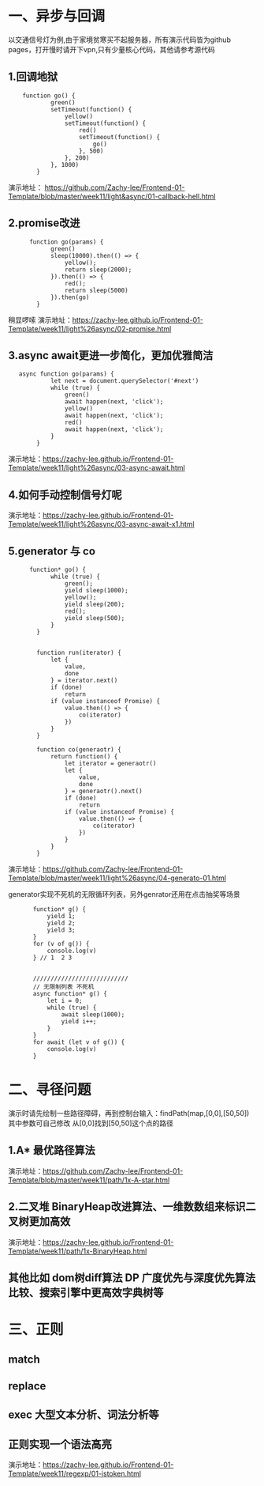 
# 一、异步与回调

以交通信号灯为例,由于家境贫寒买不起服务器，所有演示代码皆为github pages，打开慢时请开下vpn,只有少量核心代码，其他请参考源代码

## 1.回调地狱

```
    function go() {
            green()
            setTimeout(function() {
                yellow()
                setTimeout(function() {
                    red()
                    setTimeout(function() {
                        go()
                    }, 500)
                }, 200)
            }, 1000)
        }
```

演示地址： https://github.com/Zachy-lee/Frontend-01-Template/blob/master/week11/light&async/01-callback-hell.html


## 2.promise改进

```
      function go(params) {
            green()
            sleep(10000).then(() => {
                yellow();
                return sleep(2000);
            }).then(() => {
                red();
                return sleep(5000)
            }).then(go)
        }
```
稍显啰嗦
演示地址：https://zachy-lee.github.io/Frontend-01-Template/week11/light%26async/02-promise.html

## 3.async await更进一步简化，更加优雅简洁
```
   async function go(params) {
            let next = document.querySelector('#next')
            while (true) {
                green()
                await happen(next, 'click');
                yellow()
                await happen(next, 'click');
                red()
                await happen(next, 'click');
            }
        }
```
演示地址：https://zachy-lee.github.io/Frontend-01-Template/week11/light%26async/03-async-await.html

## 4.如何手动控制信号灯呢
演示地址：https://zachy-lee.github.io/Frontend-01-Template/week11/light%26async/03-async-await-x1.html

## 5.generator 与 co
```
      function* go() {
            while (true) {
                green();
                yield sleep(1000);
                yellow();
                yield sleep(200);
                red();
                yield sleep(500);
            }
        }


        function run(iterator) {
            let {
                value,
                done
            } = iterator.next()
            if (done)
                return
            if (value instanceof Promise) {
                value.then(() => {
                    co(iterator)
                })
            }
        }

        function co(generaotr) {
            return function() {
                let iterator = generaotr()
                let {
                    value,
                    done
                } = generaotr().next()
                if (done)
                    return
                if (value instanceof Promise) {
                    value.then(() => {
                        co(iterator)
                    })
                }
            }
        }
```
 演示地址：https://github.com/Zachy-lee/Frontend-01-Template/blob/master/week11/light%26async/04-generato-01.html
 
 generator实现不死机的无限循环列表，另外genrator还用在点击抽奖等场景
 
 ```
        function* g() {
            yield 1;
            yield 2;
            yield 3;
        }
        for (v of g()) {
            console.log(v)
        } // 1  2 3


        ///////////////////////////
        // 无限制列表 不死机
        async function* g() {
            let i = 0;
            while (true) {
                await sleep(1000);
                yield i++;
            }
        }
        for await (let v of g()) {
            console.log(v)
        }
 ````
 # 二、寻径问题
 
 演示时请先绘制一些路径障碍，再到控制台输入：findPath(map,[0,0],[50,50]) 其中参数可自己修改 从[0,0]找到[50,50]这个点的路径
 
 ## 1.A* 最优路径算法
 演示地址：https://github.com/Zachy-lee/Frontend-01-Template/blob/master/week11/path/1x-A-star.html
 
 ## 2.二叉堆 BinaryHeap改进算法、一维数数组来标识二叉树更加高效
  演示地址：https://zachy-lee.github.io/Frontend-01-Template/week11/path/1x-BinaryHeap.html
 
 ## 其他比如 dom树diff算法 DP 广度优先与深度优先算法比较、搜索引擎中更高效字典树等
  
  # 三、正则
  
 ## match
 ## replace
 ## exec 大型文本分析、词法分析等
  
## 正则实现一个语法高亮
演示地址：https://zachy-lee.github.io/Frontend-01-Template/week11/regexp/01-jstoken.html